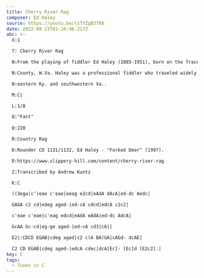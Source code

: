 ```yaml
---
title: Cherry River Rag
composer: Ed Haley
source: https://youtu.be/tsTYZgB37R8
date: 2022-08-23T01:10:46.217Z
abc: >-
  X:1

  T: Cherry River Rag

  N:From the playing of fiddler Ed Haley (1885-1951), born on the Trace Fork of Hart's Creek, Logan 

  N:County, W.Va. Haley was a professional fiddler who traveled widely throughout W.Va., Ohio, 

  N:eastern Ky. and southwestern Va.. 

  M:C|

  L:1/8

  Q:"Fast"
  
  Q:220

  R:Country Rag

  D:Rounder CD 1131/1132, Ed Haley - "Forked Deer" (1997).  

  D:https://www.slippery-hill.com/content/cherry-river-rag

  Z:Transcribed by Andrew Kuntz

  K:C

  ((3ega|c')eae c'eae|eeag e2cd|eAdA dAcA|ed-dc Aedc|

  GAGA c2 cd|edeg aged-|ed-cA cdcd|edcA c2c2|

  c'eae c'eae|c'eag edcd|eAdA eAdA|ed-dc AdcA|

  GcAA Gc-cd|eg-ge aged-|ed-cA cd3|c6||

  E2|:CDCD EGAB|cdeg aged|c2 c(A BA)GA|cAGd- dcAE|

  C2 CD EGAB|cdeg aged-|edcA cdec|dcA[Ec]- [Ec]d [E2c2]:|
key: C
tags:
  - Tunes in C
---
```

